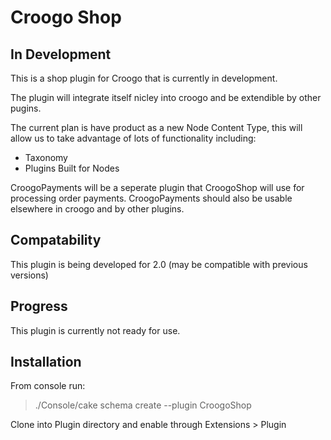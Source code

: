 # Croogo Shop 

## In Development

This is a shop plugin for Croogo that is currently in development.

The plugin will integrate itself nicley into croogo and be extendible by other pugins.

The current plan is have product as a new Node Content Type, this will allow us to take advantage of lots of functionality including:

- Taxonomy
- Plugins Built for Nodes

CroogoPayments will be a seperate plugin that CroogoShop will use for processing order payments. CroogoPayments should also be usable elsewhere in croogo and by other plugins. 

## Compatability

This plugin is being developed for 2.0 (may be compatible with previous versions)

## Progress

This plugin is currently not ready for use.

## Installation

From console run:

> ./Console/cake schema create --plugin CroogoShop

Clone into Plugin directory and enable through Extensions > Plugin
